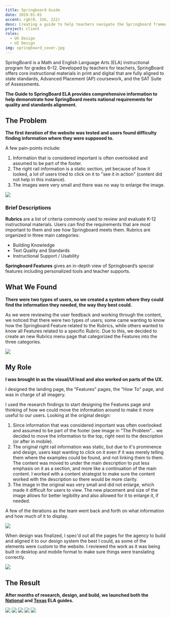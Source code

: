 ```yaml
---
title: Springboard Guide
date: 2019-01-01
accent: rgb(0, 156, 222)
desc: Creating a guide to help teachers navigate the Springboard frameworks and how it aligns to their requirements.
project: client
roles:
  - UX Design
  - UI Design
img: springboard_cover.jpg
---
```


SpringBoard is a Math and English Language Arts (ELA) instructional program for grades 6–12. Developed by teachers for teachers, SpringBoard offers core instructional materials in print and digital that are fully aligned to state standards, Advanced Placement (AP) coursework, and the SAT Suite of Assessments.

**The Guide to SpringBoard ELA provides comprehensive information to help demonstrate how SpringBoard meets national requirements for quality and standards alignment.**

## The Problem

**The first iteration of the website was tested and users found difficulty finding information where they were supposed to.**

A few pain-points include:

1. Information that is considered important is often overlooked and assumed to be part of the footer.
1. The right rail information is a static section, yet because of how it looked, a lot of users tried to click on it to "see it in action" (content did not help in this instance).
1. The images were very small and there was no way to enlarge the image.

![](springboard_original.png)

### Brief Descriptions

**Rubrics** are a list of criteria commonly used to review and evaluate K-12 instructional materials. Users can find the requirements that are most important to them and see how Springboard meets them. Rubrics are organized in three main categories:

- Building Knowledge
- Text Quality and Standards
- Instructional Support / Usability

**Springboard Features** gives an in-depth view of Springboard’s special features including personalized tools and teacher supports.

## What We Found

**There were two types of users, so we created a system where they could find the information they needed, the way they best could.**

As we were reviewing the user feedback and working through the content, we noticed that there were two types of users; some came wanting to know how the Springboard Feature related to the Rubrics, while others wanted to know all Features related to a specific Rubric. Due to this, we decided to create an new Rubrics menu page that categorized the Features into the three categories.

![](springboard_flow.png)

## My Role

**I was brought in as the visual/UI lead and also worked on parts of the UX.**

I designed the landing page, the "Features" pages, the "How To" page, and was in charge of all imagery.

I used the research findings to start designing the Features page and thinking of how we could move the information around to make it more useful to our users. Looking at the original design:

1. Since information that was considered important was often overlooked and assumed to be part of the footer (see image in "The Problem"... we decided to move the information to the top, right next to the description (or after in mobile).
1. The original right rail information was static, but due to it's prominence and design, users kept wanting to click on it even if it was merely telling them where the examples could be found, and not linking them to them. The content was moved to under the main description to put less emphasis on it as a section, and more like a continuation of the main content. I worked with a content strategist to make sure the content worked with the description so there would be more clarity.
1. The image in the original was very small and did not enlarge, which made it difficult for users to view. The new placement and size of the image allows for better legibility and also allowed for it to enlarge it, if needed.

A few of the iterations as the team went back and forth on what information and how much of it to display.

![](springboard_mockups.png)

When design was finalized, I spec'd out all the pages for the agency to build and aligned it to our design system the best I could, as some of the elements were custom to the website. I reviewed the work as it was being built in desktop and mobile format to make sure things were translating correctly.

![](springboard_specs.png)

## The Result

**After months of research, design, and build, we launched both the [National](https://springboard.collegeboard.org/review/ela/) and [Texas](https://springboard.collegeboard.org/review/texas/) ELA guides.**

![](springboard_result1.png)
![](springboard_result2.png)
![](springboard_result3.png)
![](springboard_result4.png)
![](springboard_result5.png)